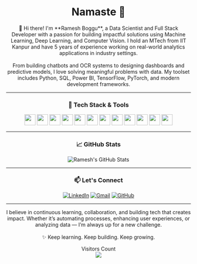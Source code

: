 <h1 align="center">Namaste 🙏</h1>

<p align="center">
👋 Hi there! I'm **Ramesh Boggu**, a Data Scientist and Full Stack Developer with a passion for building impactful solutions using Machine Learning, Deep Learning, and Computer Vision. I hold an MTech from IIT Kanpur and have 5 years of experience working on real-world analytics applications in industry settings.
<br><br>
From building chatbots and OCR systems to designing dashboards and predictive models, I love solving meaningful problems with data. My toolset includes Python, SQL, Power BI, TensorFlow, PyTorch, and modern development frameworks.
</p>

---

<h3 align="center">🚀 Tech Stack & Tools</h3>

<p align="center">
  <img src="https://cdn.jsdelivr.net/gh/devicons/devicon/icons/python/python-original.svg" width="30"/>
  <img src="https://cdn.jsdelivr.net/gh/devicons/devicon/icons/tensorflow/tensorflow-original.svg" width="30"/>
  <img src="https://cdn.jsdelivr.net/gh/devicons/devicon/icons/pytorch/pytorch-original.svg" width="30"/>
  <img src="https://cdn.jsdelivr.net/gh/devicons/devicon/icons/opencv/opencv-original.svg" width="30"/>
  <img src="https://cdn.jsdelivr.net/gh/devicons/devicon/icons/mysql/mysql-original.svg" width="30"/>
  <img src="https://cdn.jsdelivr.net/gh/devicons/devicon/icons/git/git-original.svg" width="30"/>
  <img src="https://cdn.jsdelivr.net/gh/devicons/devicon/icons/github/github-original.svg" width="30"/>
  <img src="https://cdn.jsdelivr.net/gh/devicons/devicon/icons/fastapi/fastapi-original.svg" width="30"/>
  <img src="https://cdn.jsdelivr.net/gh/devicons/devicon/icons/bash/bash-original.svg" width="30"/>
  <img src="https://cdn.jsdelivr.net/gh/devicons/devicon/icons/anaconda/anaconda-original.svg" width="30"/>
  <img src="https://cdn.jsdelivr.net/gh/devicons/devicon/icons/html5/html5-original.svg" width="30"/>
  <img src="https://cdn.jsdelivr.net/gh/devicons/devicon/icons/javascript/javascript-original.svg" width="30"/>
</p>

---

<h3 align="center">📈 GitHub Stats</h3>

<p align="center">
<img src="https://github-readme-stats.vercel.app/api?username=YOUR_GITHUB_USERNAME&show_icons=true&theme=radical" alt="Ramesh's GitHub Stats"/>
</p>

---

<h3 align="center">📫 Let's Connect</h3>

<p align="center">
<a href="https://www.linkedin.com/in/boggu-ramesh-ba7722156/"><img src="https://img.icons8.com/color/48/000000/linkedin.png" alt="LinkedIn"></a>
<a href="mailto:rameshboggu999@gmail.com"><img src="https://img.icons8.com/fluent/48/000000/gmail.png" alt="Gmail"></a>
<a href="https://github.com/rameshboggu36"><img src="https://img.icons8.com/ios-filled/50/000000/github.png" alt="GitHub"></a>
</p>

---

<p align="center">
I believe in continuous learning, collaboration, and building tech that creates impact. Whether it’s automating processes, enhancing user experiences, or analyzing data — I’m always up for a new challenge.
<br><br>
✨ Keep learning. Keep building. Keep growing.
</p>

<p align="center">
Visitors Count<br>
<img src="https://profile-counter.glitch.me/rameshboggu36/count.svg" />
</p>
